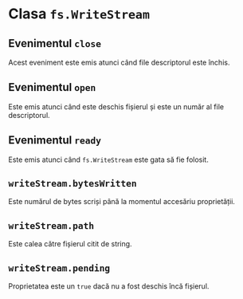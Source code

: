 # Clasa `fs.WriteStream`

## Evenimentul `close`

Acest eveniment este emis atunci când file descriptorul este închis.

## Evenimentul `open`

Este emis atunci când este deschis fișierul și este un număr al file descriptorul.

## Evenimentul `ready`


Este emis atunci când `fs.WriteStream` este gata să fie folosit.

## `writeStream.bytesWritten`

Este numărul de bytes scriși până la momentul accesăriu proprietății.

## `writeStream.path`

Este calea către fișierul citit de string.

## `writeStream.pending`

Proprietatea este un `true` dacă nu a fost deschis încă fișierul.